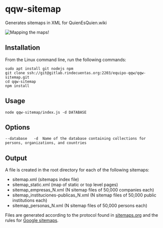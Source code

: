 # qqw-sitemap

Generates sitemaps in XML for QuienEsQuien.wiki

![Mapping the maps!](https://media.giphy.com/media/U4YEoSRgz5JtebnYqH/giphy.gif)

## Installation

From the Linux command line, run the following commands:

    sudo apt install git nodejs npm
    git clone ssh://git@gitlab.rindecuentas.org:2203/equipo-qqw/qqw-sitemap.git
    cd qqw-sitemap
    npm install

## Usage

    node qqw-sitemap/index.js -d DATABASE

## Options

    --database   -d  Name of the database containing collections for persons, organizations, and countries

## Output

A file is created in the root directory for each of the following sitemaps:

* sitemap.xml (sitemaps index file)
* sitemap_static.xml (map of static or top level pages)
* sitemap_empresas_N.xml (N sitemap files of 50,000 companies each)
* sitemap_instituciones-publicas_N.xml (N sitemap files of 50,000 public institutions each)
* sitemap_personas_N.xml (N sitemap files of 50,000 persons each)

Files are generated according to the protocol found in [sitemaps.org](https://www.sitemaps.org/protocol.html) and the rules for [Google sitemaps](https://support.google.com/webmasters/answer/183668?hl=en&ref_topic=4581190).
